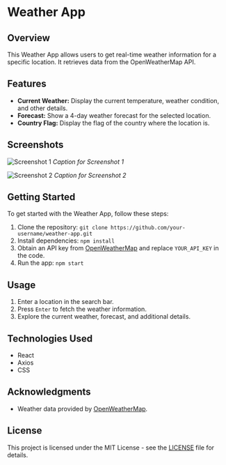 # Weather App

## Overview

This Weather App allows users to get real-time weather information for a specific location. It retrieves data from the OpenWeatherMap API.

## Features

- **Current Weather:** Display the current temperature, weather condition, and other details.
- **Forecast:** Show a 4-day weather forecast for the selected location.
- **Country Flag:** Display the flag of the country where the location is.

## Screenshots

![Screenshot 1](screenshots/screenshot1.png)
*Caption for Screenshot 1*

![Screenshot 2](screenshots/screenshot2.png)
*Caption for Screenshot 2*

## Getting Started

To get started with the Weather App, follow these steps:

1. Clone the repository: `git clone https://github.com/your-username/weather-app.git`
2. Install dependencies: `npm install`
3. Obtain an API key from [OpenWeatherMap](https://openweathermap.org/) and replace `YOUR_API_KEY` in the code.
4. Run the app: `npm start`

## Usage

1. Enter a location in the search bar.
2. Press `Enter` to fetch the weather information.
3. Explore the current weather, forecast, and additional details.

## Technologies Used

- React
- Axios
- CSS

## Acknowledgments

- Weather data provided by [OpenWeatherMap](https://openweathermap.org/).

## License

This project is licensed under the MIT License - see the [LICENSE](LICENSE) file for details.
